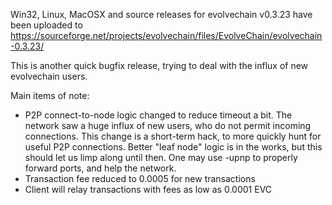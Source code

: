 Win32, Linux, MacOSX and source releases for evolvechain v0.3.23 have been uploaded to
https://sourceforge.net/projects/evolvechain/files/EvolveChain/evolvechain-0.3.23/

This is another quick bugfix release, trying to deal with the influx of new evolvechain users.

Main items of note:

* P2P connect-to-node logic changed to reduce timeout a bit.  The network saw a huge influx of new users, who do not permit incoming connections.  This change is a short-term hack, to more quickly hunt for useful P2P connections.  Better "leaf node" logic is in the works, but this should let us limp along until then.  One may use -upnp to properly forward ports, and help the network.
* Transaction fee reduced to 0.0005 for new transactions
* Client will relay transactions with fees as low as 0.0001 EVC
